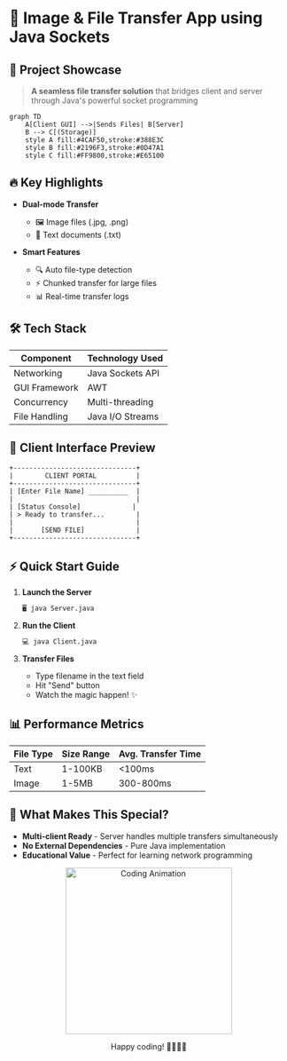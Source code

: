 # 🌟 Image & File Transfer App using Java Sockets

## 🚀 Project Showcase

> **A seamless file transfer solution** that bridges client and server through Java's powerful socket programming

```mermaid
graph TD
    A[Client GUI] -->|Sends Files| B[Server]
    B --> C[(Storage)]
    style A fill:#4CAF50,stroke:#388E3C
    style B fill:#2196F3,stroke:#0D47A1
    style C fill:#FF9800,stroke:#E65100
```

## 🔥 Key Highlights

- **Dual-mode Transfer**
  - 🖼️ Image files (.jpg, .png)
  - 📝 Text documents (.txt)

- **Smart Features**
  - 🔍 Auto file-type detection
  - ⚡ Chunked transfer for large files
  - 📊 Real-time transfer logs

## 🛠️ Tech Stack

| Component       | Technology Used |
|-----------------|-----------------|
| Networking      | Java Sockets API|
| GUI Framework   | AWT             |
| Concurrency     | Multi-threading |
| File Handling   | Java I/O Streams|

## 🎨 Client Interface Preview

```ascii
+-------------------------------+
|        CLIENT PORTAL          |
+-------------------------------+
| [Enter File Name] __________  |
|                               |
| [Status Console]             |
| > Ready to transfer...        |
|                               |
|       [SEND FILE]             |
+-------------------------------+
```

## ⚡ Quick Start Guide

1. **Launch the Server**
   ```bash
   🖥️ java Server.java
   ```

2. **Run the Client**
   ```bash
   💻 java Client.java
   ```

3. **Transfer Files**
   - Type filename in the text field
   - Hit "Send" button
   - Watch the magic happen! ✨

## 📊 Performance Metrics

| File Type | Size Range | Avg. Transfer Time |
|-----------|------------|--------------------|
| Text      | 1-100KB    | <100ms             |
| Image     | 1-5MB      | 300-800ms          |

## 🌈 What Makes This Special?

- **Multi-client Ready** - Server handles multiple transfers simultaneously
- **No External Dependencies** - Pure Java implementation
- **Educational Value** - Perfect for learning network programming

<div align="center">
  <img src="https://media.giphy.com/media/Ln2dAW9oycjgmTpjX9/giphy.gif" width="300" alt="Coding Animation">
  <p>Happy coding! 👨‍💻👩‍💻</p>
</div>
